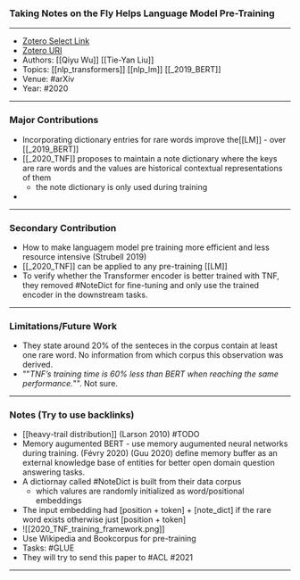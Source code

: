 ### Taking Notes on the Fly Helps Language Model Pre-Training
---
- [Zotero Select Link](zotero://select/groups/2480461/items/2SE3DPZH)
- [Zotero URI](https://www.zotero.org/groups/2480461/items/2SE3DPZH)
- Authors: [[Qiyu Wu]] [[Tie-Yan Liu]] 
- Topics: [[nlp_transformers]] [[nlp_lm]] [[_2019_BERT]]
- Venue: #arXiv 
- Year: #2020
---
### Major Contributions
- Incorporating dictionary entries for rare words improve the[[LM]] - over [[_2019_BERT]]
- [[_2020_TNF]] proposes to maintain a note dictionary where the keys are rare words and the values are historical contextual representations of them
	- the note dictionary is only used during training
- 
---
### Secondary Contribution
- How to make languagem model pre training more efficient and less resource intensive (Strubell 2019)
- [[_2020_TNF]] can be applied to any pre-training [[LM]] 
- To verify whether the Transformer encoder is better trained with TNF, they removed #NoteDict  for fine-tuning and only use the trained encoder in the downstream tasks.
---
### Limitations/Future Work
- They state around 20% of the senteces in the corpus contain at least one rare word. No information from which corpus this observation was derived.
- ""*TNF’s training time is 60% less than BERT when reaching the same performance.*"". Not sure.
---
### Notes (Try to use backlinks)
- [[heavy-trail distribution]] (Larson 2010) #TODO
- Memory augumented BERT - use memory augumented neural networks during training. (Févry 2020) (Guu 2020) define memory buffer as an external knowledge base of entities for better open domain question answering tasks.
- A dictiornay called #NoteDict is built from their data corpus
	- which valures are randomly initialized as word/positional embeddings
- The input embedding had [position + token] + [note_dict] if the rare word exists otherwise just [position + token]
- ![[2020_TNF_training_framework.png]]
- Use Wikipedia and Bookcorpus for pre-training
- Tasks: #GLUE
- They will try to send this paper to #ACL #2021 
---
